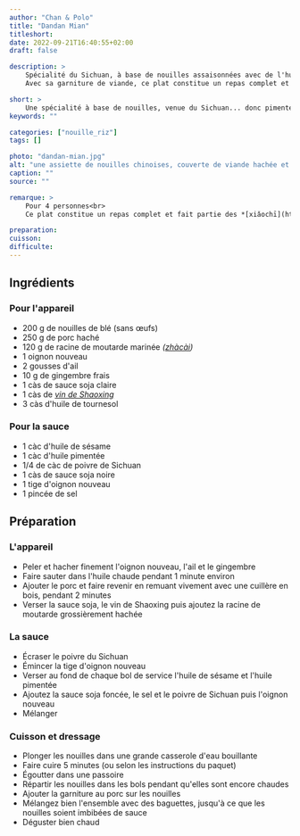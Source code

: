 ```yaml
---
author: "Chan & Polo"
title: "Dandan Mian"
titleshort:
date: 2022-09-21T16:40:55+02:00
draft: false

description: >
    Spécialité du Sichuan, à base de nouilles assaisonnées avec de l'huile de piment rouge.<br>
    Avec sa garniture de viande, ce plat constitue un repas complet et fait partie des *[xiǎochī](https://en.wikipedia.org/wiki/Xiaochi)*, ou petit-manger. 

short: >
    Une spécialité à base de nouilles, venue du Sichuan... donc pimentée!
keywords: ""

categories: ["nouille_riz"]
tags: []

photo: "dandan-mian.jpg"
alt: "une assiette de nouilles chinoises, couverte de viande hachée et de sauce pimentée, avec deux baguettes sur le bord"
caption: ""
source: ""

remarque: >
    Pour 4 personnes<br>
    Ce plat constitue un repas complet et fait partie des *[xiǎochī](https://en.wikipedia.org/wiki/Xiaochi)*, ou petit-manger

preparation: 
cuisson: 
difficulte:
---
```



## Ingrédients
### Pour l'appareil
- 200 g de nouilles de blé (sans œufs)
- 250 g de porc haché
- 120 g de racine de moutarde marinée *([zhàcài](https://recetteschinoises.blogspot.com/2008/09/zhacai-racine-de-moutarde-salee-zhacai.html))*
- 1 oignon nouveau
- 2 gousses d'ail
- 10 g de gingembre frais
- 1 càs de sauce soja claire
- 1 càs de *[vin de Shaoxing](https://fr.wikipedia.org/wiki/Vin_de_riz_de_Shaoxing)*
- 3 càs d'huile de tournesol
### Pour la sauce
- 1 càc d'huile de sésame
- 1 càc d'huile pimentée
- 1/4 de càc de poivre de Sichuan
- 1 càs de sauce soja noire
- 1 tige d'oignon nouveau
- 1 pincée de sel
## Préparation
### L'appareil
- Peler et hacher finement l'oignon nouveau, l'ail et le gingembre
- Faire sauter dans l'huile chaude pendant 1 minute environ
- Ajouter le porc et faire revenir en remuant vivement avec une cuillère en bois, pendant 2 minutes
- Verser la sauce soja, le vin de Shaoxing puis ajoutez la racine de moutarde grossièrement hachée
### La sauce
- Écraser le poivre du Sichuan
- Émincer la tige d'oignon nouveau
- Verser au fond de chaque bol de service l'huile de sésame et l'huile pimentée
- Ajoutez la sauce soja foncée, le sel et le poivre de Sichuan puis l'oignon nouveau
- Mélanger
### Cuisson et dressage
- Plonger les nouilles dans une grande casserole d'eau bouillante
- Faire cuire 5 minutes (ou selon les instructions du paquet)
- Égoutter dans une passoire
- Répartir les nouilles dans les bols pendant qu'elles sont encore chaudes
- Ajouter la garniture au porc sur les nouilles
- Mélangez bien l'ensemble avec des baguettes, jusqu'à ce que les nouilles soient imbibées de sauce
- Déguster bien chaud